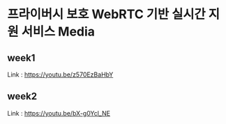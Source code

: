 # 프라이버시 보호 WebRTC 기반 실시간 지원 서비스 Media
## week1
Link : https://youtu.be/z570EzBaHbY
## week2
Link : https://youtu.be/bX-g0Ycl_NE
